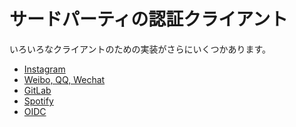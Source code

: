 サードパーティの認証クライアント
================================

いろいろなクライアントのための実装がさらにいくつかあります。

- [Instagram](https://github.com/kotchuprik/yii2-instagram-authclient)
- [Weibo, QQ, Wechat](https://github.com/yujiandong/yii2-authclient)
- [GitLab](https://github.com/yiiauth/gitlab)
- [Spotify](https://github.com/yiiauth/spotify)
- [OIDC](https://github.com/Worteks/yii2auth-oidc)

